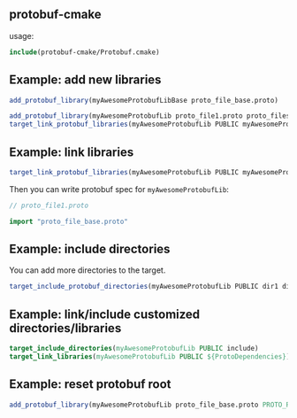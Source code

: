 
## protobuf-cmake

usage:

```cmake
include(protobuf-cmake/Protobuf.cmake)
```

## Example: add new libraries

```cmake
add_protobuf_library(myAwesomeProtobufLibBase proto_file_base.proto)

add_protobuf_library(myAwesomeProtobufLib proto_file1.proto proto_files.proto)
target_link_protobuf_libraries(myAwesomeProtobufLib PUBLIC myAwesomeProtobufLibBase)
```

## Example: link libraries

```cmake
target_link_protobuf_libraries(myAwesomeProtobufLib PUBLIC myAwesomeProtobufLibBase)
```

Then you can write protobuf spec for `myAwesomeProtobufLib`:

```protobuf
// proto_file1.proto

import "proto_file_base.proto"
```

## Example: include directories

You can add more directories to the target.

```cmake
target_include_protobuf_directories(myAwesomeProtobufLib PUBLIC dir1 dir2 dirMore...)
```

## Example: link/include customized directories/libraries

```cmake
target_include_directories(myAwesomeProtobufLib PUBLIC include)
target_link_libraries(myAwesomeProtobufLib PUBLIC ${ProtoDependencies})
```

## Example: reset protobuf root

```cmake
add_protobuf_library(myAwesomeProtobufLib proto_file_base.proto PROTO_ROOT path/to/proto_root)
```
